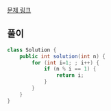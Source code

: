 [문제 링크](https://school.programmers.co.kr/learn/courses/30/lessons/87389)

## 풀이
```java
class Solution {
    public int solution(int n) {
        for (int i=1; ; i++) {
            if (n % i == 1) {
                return i;
            }
        }
    }
}
```
